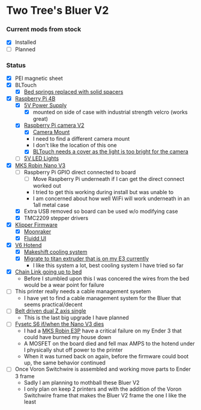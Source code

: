 # Two Tree's Bluer V2

### Current mods from stock

-   [x] Installed
-   [ ] Planned

### Status

-   [x] PEI magnetic sheet
-   [x] BLTouch
    -   [x] [Bed springs replaced with solid spacers](https://www.aliexpress.com/item/1005001334825937.html)
-   [x] [Raspberry Pi 4B](https://www.pishop.us/product/raspberry-pi-4-model-b-4gb/)
    -   [x] [5V Power Supply](https://www.amazon.com/gp/product/B07S9G8SG5)
        -   [x] mounted on side of case with industrial strength velcro (works great)
    -   [x] [Raspberry Pi camera V2](https://www.pishop.us/product/raspberry-pi-camera-module-v2/)
        -   [x] [Camera Mount](https://www.thingiverse.com/thing:2845586)
        -   I need to find a different camera mount
        -   I don't like the location of this one
        -   [x] [BLTouch needs a cover as the light is too bright for the camera](https://www.thingiverse.com/thing:4634422)
    -   [ ] [5V LED Lights](https://www.amazon.com/gp/product/B091T2GHFD)
-   [x] [MKS Robin Nano V3](https://www.aliexpress.com/item/1005002074259790.html)
    -   [ ] Raspberry Pi GPIO direct connected to board
        -   [ ] Move Raspberry Pi underneath if I can get the direct connect worked out
        -   I tried to get this working during install but was unable to
        -   I am concerned about how well WiFi will work underneath in an 1all metal case
    -   [x] Extra USB removed so board can be used w/o modifying case
    -   [x] TMC2209 stepper drivers
-   [x] [Klipper Firmware](https://www.klipper3d.org/)
    -   [x] [Moonraker](https://github.com/Arksine/moonraker)
    -   [x] [Fluidd UI](https://github.com/cadriel/fluidd)
-   [x] [V6 Hotend](https://www.aliexpress.com/item/4000054903441.html)
    -   [x] [Makeshift cooling system](https://www.thingiverse.com/thing:4602733)
    -   [x] [Migrate to titan extruder that is on my E3 currently](https://www.thingiverse.com/thing:3769819)
        -   I like this system a lot, best cooling system I have tried so far
-   [x] [Chain Link going up to bed](https://www.thingiverse.com/thing:4842636)
    -   Before I stumbled upon this I was concered the wires from the bed would be a wear point for failure
-   [ ] This printer really needs a cable management sysetem
    -   I have yet to find a cable management system for the Bluer that seems practical/decent
-   [ ] [Belt driven dual Z axis single](https://github.com/kevinakasam/BeltDrivenEnder3)
    -   This is the last big upgrade I have planned
-   [ ] [Fysetc S6 if/when the Nano V3 dies](https://www.aliexpress.com/item/4000345369228.html)
    -   I had a [MKS Robin E3P](https://www.amazon.com/gp/product/B08PHG78FZ/) have a critical failure on my Ender 3 that could have burned my house down
    -   A MOSFET on the board died and fell max AMPS to the hotend under I physically shut off power to the printer
    -   When it was turned back on again, before the firmware could boot up, the same behavior continued
-   [ ] Once Voron Switchwire is assembled and working move parts to Ender 3 frame
    -   Sadly I am planning to mothball these Bluer V2
    -   I only plan on keep 2 printers and with the addition of the Voron Switchwire frame that makes the Bluer V2 frame the one I like the least

